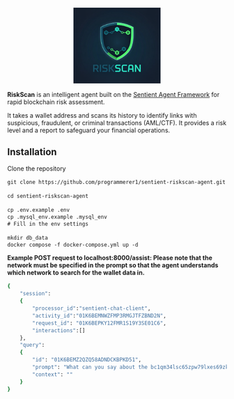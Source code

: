 <p align="center"><img src="https://github.com/programmerer1/sentient-riskscan-agent/blob/main/logo.png" width="200" alt="logo"></p>

**RiskScan** is an intelligent agent built on the [Sentient Agent Framework](https://github.com/sentient-agi/Sentient-Agent-Framework) for rapid blockchain risk assessment.

It takes a wallet address and scans its history to identify links with suspicious, fraudulent, or criminal transactions (AML/CTF). It provides a risk level and a report to safeguard your financial operations.

## Installation
Clone the repository
```
git clone https://github.com/programmerer1/sentient-riskscan-agent.git

cd sentient-riskscan-agent

cp .env.example .env
cp .mysql_env.example .mysql_env
# Fill in the env settings

mkdir db_data
docker compose -f docker-compose.yml up -d
```

**Example POST request to localhost:8000/assist: Please note that the network must be specified in the prompt so that the agent understands which network to search for the wallet data in.**
```bash
{
    "session": 
    {
        "processor_id":"sentient-chat-client",
        "activity_id":"01K6BEMNWZFMP3RMGJTFZBND2N",
        "request_id": "01K6BEPKY12FMR1S19Y3SE01C6",
        "interactions":[]
    }, 
    "query": 
    {
        "id": "01K6BEMZ2QZQ58ADNDCKBPKD51", 
        "prompt": "What can you say about the bc1qm34lsc65zpw79lxes69zkqmk6ee3ewf0j77s3h wallet on the bitcoin network?",
        "context": ""
    }
}
```


